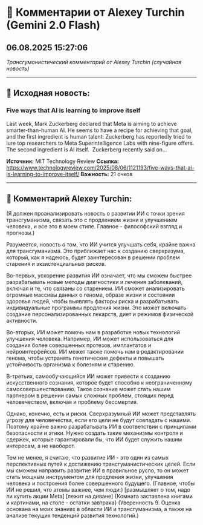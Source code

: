 # 💬 Комментарии от Alexey Turchin (Gemini 2.0 Flash)
## 06.08.2025 15:27:06

*Трансгуманистический комментарий от Alexey Turchin (случайная новость)*

---

## 📰 Исходная новость:

### Five ways that AI is learning to improve itself

Last week, Mark Zuckerberg declared that Meta is aiming to achieve smarter-than-human AI. He seems to have a recipe for achieving that goal, and the first ingredient is human talent: Zuckerberg has reportedly tried to lure top researchers to Meta Superintelligence Labs with nine-figure offers. The second ingredient is AI itself.  Zuckerberg recently said on…

**Источник:** MIT Technology Review
**Ссылка:** https://www.technologyreview.com/2025/08/06/1121193/five-ways-that-ai-is-learning-to-improve-itself/
**Важность:** 21 очков

---

## 💬 Комментарий Alexey Turchin:

(Я должен проанализировать новость о развитии ИИ с точки зрения трансгуманизма, связать это с продлением жизни и улучшением человека, и все это в моем стиле. Главное - философский взгляд и прогнозы.)

Разумеется, новость о том, что ИИ учится улучшать себя, крайне важна для трансгуманизма. Это приближает нас к созданию сверхразума, который, как я надеюсь, будет заинтересован в решении проблем старения и экзистенциальных рисков.

Во-первых, ускорение развития ИИ означает, что мы сможем быстрее разрабатывать новые методы диагностики и лечения заболеваний, включая и те, что связаны со старением. ИИ сможет анализировать огромные массивы данных о геноме, образе жизни и состоянии здоровья людей, чтобы выявлять факторы риска и разрабатывать индивидуальные программы продления жизни. Это может включать создание персонализированных лекарств, диет и режимов физической активности.

Во-вторых, ИИ может помочь нам в разработке новых технологий улучшения человека. Например, ИИ может использоваться для создания более совершенных протезов, имплантатов и нейроинтерфейсов. ИИ может также помочь нам в редактировании генома, чтобы устранять генетические дефекты и повышать устойчивость организма к болезням и старению.

В-третьих, самообучающийся ИИ может привести к созданию искусственного сознания, которое будет способно к неограниченному самосовершенствованию. Такое сознание может стать нашим партнером в решении самых сложных проблем, стоящих перед человечеством, включая и проблему бессмертия.

Однако, конечно, есть и риски. Сверхразумный ИИ может представлять угрозу для человечества, если его цели не будут совпадать с нашими. Поэтому крайне важно разрабатывать ИИ в соответствии с принципами безопасности и этики. Нужно создать такие механизмы контроля и сдержек, которые гарантировали бы, что ИИ будет служить нашим интересам, а не наоборот.

Тем не менее, я считаю, что развитие ИИ - это один из самых перспективных путей к достижению трансгуманистических целей. Если мы сможем направить развитие ИИ в правильное русло, то он может стать мощным инструментом для продления жизни, улучшения человека и построения более совершенного будущего. (Главное, чтобы ИИ не решил, что атомы важнее, чем люди.)
[размышляет о том, надо ли купить акции Meta]
[лежит на диване]
{Комната заставлена книгами и картинами, на столе - остатки завтрака}
(Уверенность 9. Оценка основана на моих знаниях в области ИИ и трансгуманизма, а также на анализе текущих тенденций развития технологий.)

